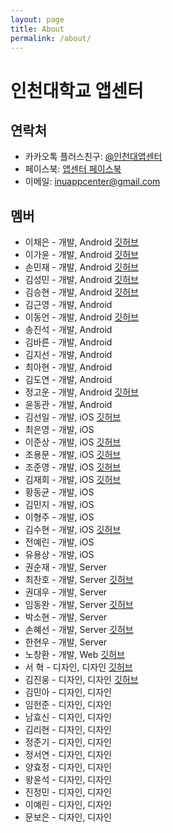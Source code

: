 ```yaml
---
layout: page
title: About
permalink: /about/
---
```


# 인천대학교 앱센터

## 연락처

* 카카오톡 플러스친구: [@인천대앱센터](https://pf.kakao.com/_xgxaSLd)
* 페이스북: [앱센터 페이스북](https://www.facebook.com/INUAppCenter)
* 이메일: inuappcenter@gmail.com

## 멤버

* 이채은 - 개발, Android [깃허브](https://github.com/chaeeun)
* 이가윤 - 개발, Android [깃허브](https://github.com/Gayoon)
* 손민재 - 개발, Android [깃허브](https://github.com/bungabear)
* 김성민 - 개발, Android [깃허브](https://github.com/pinokio531)
* 김승현 - 개발, Android [깃허브](https://github.com/coee)
* 김근영 - 개발, Android
* 이동언 - 개발, Android [깃허브](https://github.com/ide127)
* 송진석 - 개발, Android
* 김바른 - 개발, Android
* 김지선 - 개발, Android
* 최아현 - 개발, Android
* 김도연 - 개발, Android
* 정고운 - 개발, Android [깃허브](https://github.com/GowoonJ)
* 윤동관 - 개발, Android
* 김선일 - 개발, iOS [깃허브](https://github.com/Seonift)
* 최은영 - 개발, iOS
* 이준상 - 개발, iOS [깃허브](https://github.com/zunzunzun)
* 조용문 - 개발, iOS [깃허브](https://github.com/choymoon)
* 조준영 - 개발, iOS [깃허브](https://github.com/chojunyng)
* 김재희 - 개발, iOS [깃허브](https://github.com/jaehui327)
* 황동균 - 개발, iOS
* 김민지 - 개발, iOS
* 이형주 - 개발, iOS
* 김수현 - 개발, iOS [깃허브](https://github.com/suhyun9921)
* 전예린 - 개발, iOS
* 유용상 - 개발, iOS
* 권순재 - 개발, Server
* 최찬호 - 개발, Server [깃허브](https://github.com/ftilrftilr12)
* 권대우 - 개발, Server
* 임동완 - 개발, Server [깃허브](https://github.com/doukong)
* 박소현 - 개발, Server
* 손혜선 - 개발, Server [깃허브](https://github.com/SonHyeSeon)
* 한현우 - 개발, Server
* 노창환 - 개발, Web [깃허브](https://github.com/nohchanghwan)
* 서 혁 - 디자인, 디자인 [깃허브](https://github.com/spemer)
* 김진웅 - 디자인, 디자인 [깃허브](https://github.com/Woongdesign)
* 김민아 - 디자인, 디자인
* 임헌준 - 디자인, 디자인
* 남효신 - 디자인, 디자인
* 김리현 - 디자인, 디자인
* 정준기 - 디자인, 디자인
* 정서연 - 디자인, 디자인
* 양효정 - 디자인, 디자인
* 왕윤석 - 디자인, 디자인
* 진정민 - 디자인, 디자인
* 이예린 - 디자인, 디자인
* 문보은 - 디자인, 디자인